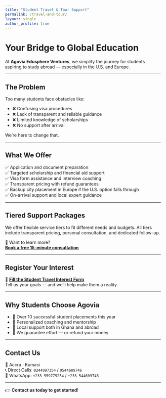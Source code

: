 ```yaml
---
title: "Student Travel & Tour Support"
permalink: /travel-and-tour/
layout: single
author_profile: true
---
```


# Your Bridge to Global Education

At **Agovia Edusphere Ventures**, we simplify the journey for students aspiring to study abroad — especially in the U.S. and Europe.

---

## The Problem

Too many students face obstacles like:

- ❌ Confusing visa procedures  
- ❌ Lack of transparent and reliable guidance  
- ❌ Limited knowledge of scholarships  
- ❌ No support after arrival

We’re here to change that.

---

## What We Offer

✅ Application and document preparation  
✅ Targeted scholarship and financial aid support  
✅ Visa form assistance and interview coaching  
✅ Transparent pricing with refund guarantees  
✅ Backup city placement in Europe if the U.S. option falls through  
✅ On-arrival support and local expert guidance

---

## Tiered Support Packages

We offer flexible service tiers to fit different needs and budgets. All tiers include transparent pricing, personal consultation, and dedicated follow-up.

🧭 Want to learn more?  
**[Book a free 15-minute consultation](https://calendly.com/agovia/30min)**

---

## Register Your Interest

📝 **[Fill the Student Travel Interest Form](https://qualtricsxmvw4k5jx2g.qualtrics.com/jfe/form/SV_86Orhak7IrARpie)**  
Tell us your goals — and we’ll help make them a reality.

---

## Why Students Choose Agovia

- 🔹 Over 10 successful student placements this year  
- 🔹 Personalized coaching and mentorship  
- 🔹 Local support both in Ghana and abroad  
- 🔹 We guarantee effort — or refund your money

---

## Contact Us

📍 Accra · Kumasi  
📞 Direct Calls: `0244097354` / `0544609746`  
💬 WhatsApp: `+233 559775234` / `+233 544609746`  

---

👉 **Contact us today to get started!**

